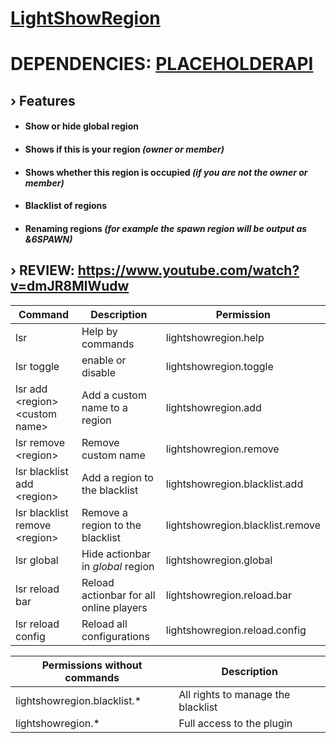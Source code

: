 # [LightShowRegion](https://www.spigotmc.org/resources/105689/)

# DEPENDENCIES: [PLACEHOLDERAPI](https://github.com/PlaceholderAPI/PlaceholderAPI/releases)

## › Features

- #### Show or hide global region
- #### Shows if this is your region _(owner or member)_
- #### Shows whether this region is occupied _(if you are not the owner or member)_
- #### Blacklist of regions
- #### Renaming regions _(for example the spawn region will be output as &6SPAWN)_

## › REVIEW: https://www.youtube.com/watch?v=dmJR8MlWudw

| Command                          | Description                             | Permission                       |
|----------------------------------|-----------------------------------------|----------------------------------|
| lsr                              | Help by commands                        | lightshowregion.help             |
| lsr toggle                       | enable or disable                       | lightshowregion.toggle           |
| lsr add \<region> \<custom name> | Add a custom name to a region           | lightshowregion.add              |
| lsr remove \<region>             | Remove custom name                      | lightshowregion.remove           |
| lsr blacklist add \<region>      | Add a region to the blacklist           | lightshowregion.blacklist.add    |
| lsr blacklist remove \<region>   | Remove a region to the blacklist        | lightshowregion.blacklist.remove |
| lsr global                       | Hide actionbar in _global_ region       | lightshowregion.global           |
| lsr reload bar                   | Reload actionbar for all online players | lightshowregion.reload.bar       |
| lsr reload config                | Reload all configurations               | lightshowregion.reload.config    |

| Permissions without commands | Description                        |
|------------------------------|------------------------------------|
| lightshowregion.blacklist.*  | All rights to manage the blacklist |
| lightshowregion.*            | Full access to the plugin          |
